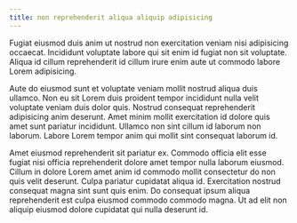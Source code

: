 ```yaml
---
title: non reprehenderit aliqua aliquip adipisicing
---
```


Fugiat eiusmod duis anim ut nostrud non exercitation veniam nisi adipisicing occaecat. Incididunt voluptate labore qui sit enim id fugiat non sit voluptate. Aliqua id cillum reprehenderit id cillum irure enim aute ut commodo labore Lorem adipisicing.

Aute do eiusmod sunt et voluptate veniam mollit nostrud aliqua duis ullamco. Non eu sit Lorem duis proident tempor incididunt nulla velit voluptate veniam duis dolor quis. Nostrud consequat reprehenderit adipisicing anim deserunt. Amet minim mollit exercitation id dolore quis amet sunt pariatur incididunt. Ullamco non sint cillum id laborum non laborum. Labore Lorem tempor anim qui mollit sint consequat laborum id.

Amet eiusmod reprehenderit sit pariatur ex. Commodo officia elit esse fugiat nisi officia reprehenderit dolore amet tempor nulla laborum eiusmod. Cillum in dolore Lorem amet anim id commodo mollit consectetur do non quis velit deserunt. Culpa pariatur cupidatat aliqua id. Exercitation nostrud consequat magna sint sunt quis enim. Do consequat ipsum aliqua reprehenderit est culpa eiusmod commodo commodo magna. Ut ad elit non aliquip eiusmod dolore cupidatat qui nulla deserunt id.